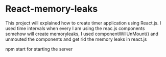 # React-memory-leaks

This project will explained how to create timer application using React.js.
   I used time intervals when every I am using the reac.js components somehow will create memoryleaks, I used componentWillUnMount() 
   and unmouted the components and get rid the memory leaks in react.js

npm start for starting the server


